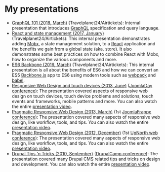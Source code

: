 # My presentations

* [GraphQL 101 (2018, March)](http://tsevdos.github.io/presentations/graphQL/index.html) (Travelplanet24/Airtickets): Internal presentation that introduces [GraphQL](https://graphql.org/) specification and query language.
* [React and state management (2017, January)](http://tsevdos.github.io/presentations/react-mobx-2017/index.html) (Travelplanet24/Airtickets): This internal presentation demonstrates adding [Mobx](https://github.com/mobxjs/mobx), a state management solution, to a [React](https://facebook.github.io/react/) application and the benefits we gain from a global state (aka. store). It also demonstrates some best practices on how to combine React with Mobx, how to organize the various components and more.
* [ES6 Backbone (2016, March)](http://tsevdos.github.io/presentations/es6-backbone-2016/index.html) (Travelplanet24/Airtickets): This internal presentation is all about the benefits of ES6 and how we can convert an ES5 [Backbone.js](http://backbonejs.org/) app to ES6 using modern tools such as [webpack](https://webpack.github.io/) and [babel](https://babeljs.io/).
* [Responsive Web Design and touch devices (2013, June)](http://tsevdos.github.io/presentations/joomladay-2013/index.html) ([JoomlaDay conference](http://joomladay.gr/)): The presentation covered aspects of responsive web design on touch devices, touch device problems and solutions, touch events and frameworks, mobile patterns and more. You can also watch the entire [presentation video](https://www.youtube.com/watch?v=vIkPa3LUudQ).
* [Pragmatic Responsive Web Design (2013, March)](http://tsevdos.github.io/presentations/joomlafrappe-2013/index.html) (1st [JoomlaFrappe conference](http://joomlafrappe.gr/)): The presentation covered many aspects of responsive web design, like workflow, tools, and tips. You can also watch the entire [presentation video](https://www.youtube.com/watch?v=gNm8lu39TD0).
* [Pragmatic Responsive Web Design (2012, December)](http://tsevdos.github.io/presentations/upNorth-2012/index.html) (1st [UpNorth web conference](http://www.upnorthconf.gr/)): The presentation covered many aspects of responsive web design, like workflow, tools, and tips. You can also watch the entire [presentation video](https://www.youtube.com/watch?v=d8IbJ1QXFlI).
* [Drupal Tips 'n Tricks (2010, September)](https://speakerdeck.com/tsevdos/drupal-tips-n-tricks) ([DrupalCamp conference](http://drupalcamp.gr/)): The presentation covered many Drupal CMS related tips and tricks on design and development. You can also watch the entire [presentation video](https://www.youtube.com/watch?v=5w2K3Mx7PaU).
